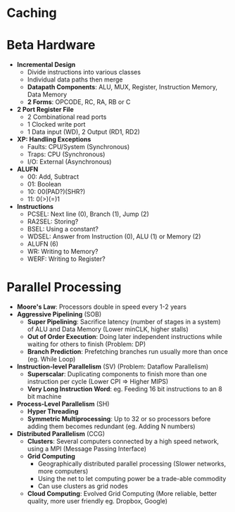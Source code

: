 # Caching

# Beta Hardware
* **Incremental Design**
  * Divide instructions into various classes
  * Individual data paths then merge
  * **Datapath Components**: ALU, MUX, Register, Instruction Memory, Data Memory
  * **2 Forms**: OPCODE, RC, RA, RB or C
* **2 Port Register File**
  * 2 Combinational read ports
  * 1 Clocked write port
  * 1 Data input (WD), 2 Output (RD1, RD2)
* **XP: Handling Exceptions**
  * Faults: CPU/System (Synchronous)
  * Traps: CPU (Synchronous)
  * I/O: External (Asynchronous)
* **ALUFN**
  * 00: Add, Subtract
  * 01: Boolean
  * 10: 00(PAD?)(SHR?)
  * 11: 0(>)(=)1
* **Instructions**
  * PCSEL: Next line (0), Branch (1), Jump (2)
  * RA2SEL: Storing?
  * BSEL: Using a constant?
  * WDSEL: Answer from Instruction (0), ALU (1) or Memory (2)
  * ALUFN (6)
  * WR: Writing to Memory?
  * WERF: Writing to Register?

# Parallel Processing
* **Moore's Law**: Processors double in speed every 1-2 years
* **Aggressive Pipelining** (SOB)
  * **Super Pipelining**: Sacrifice latency (number of stages in a system) of ALU and Data Memory (Lower minCLK, higher stalls)
  * **Out of Order Execution**: Doing later independent instructions while waiting for others to finish (Problem: DP)
  * **Branch Prediction**: Prefetching branches run usually more than once (eg. While Loop)
* **Instruction-level Parallelism** (SV) (Problem: Dataflow Parallelism)
  * **Superscalar**: Duplicating components to finish more than one instruction per cycle (Lower CPI => Higher MIPS)
  * **Very Long Instruction Word**: eg. Feeding 16 bit instructions to an 8 bit machine
* **Process-Level Parallelism** (SH)
  * **Hyper Threading**
  * **Symmetric Multiprocessing**: Up to 32 or so processors before adding them becomes redundant (eg. Adding N numbers)
* **Distributed Parallelism** (CCG)
  * **Clusters**: Several computers connected by a high speed network, using a MPI (Message Passing Interface)
  * **Grid Computing**
    * Geographically distributed parallel processing (Slower networks, more computers)
    * Using the net to let computing power be a trade-able commodity
    * Can use clusters as grid nodes
  * **Cloud Computing**: Evolved Grid Computing (More reliable, better quality, more user friendly eg. Dropbox, Google)